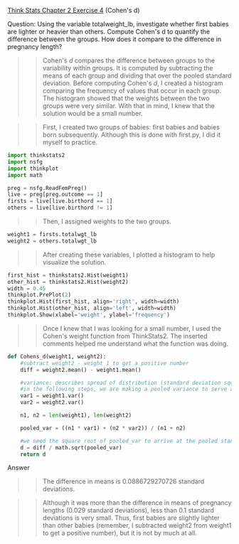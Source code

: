 [Think Stats Chapter 2 Exercise 4](http://greenteapress.com/thinkstats2/html/thinkstats2003.html#toc24) (Cohen's d)

Question: Using the variable totalweight_lb, investigate whether first babies are lighter or heavier than others. Compute Cohen's d to quantify the difference between the groups. How does it compare to the difference in pregnancy length?  
  
>> Cohen's *d* compares the difference between groups to the variability within groups. It is computed by subtracting the means of each group and dividing that over the pooled standard deviation. Before computing Cohen's *d*, I created a histogram comparing the frequency of values that occur in each group. The histogram showed that the weights between the two groups were very similar. With that in mind, I knew that the solution would be a small number.  
  
>> First, I created two groups of babies: first babies and babies born subsequently. Although this is done with first.py, I did it myself to practice.  
  
```python
import thinkstats2
import nsfg
import thinkplot
import math

preg = nsfg.ReadFemPreg()
live = preg[preg.outcome == 1]
firsts = live[live.birthord == 1]
others = live[live.birthord != 1]
```
  
>> Then, I assigned weights to the two groups.
  
```python
weight1 = firsts.totalwgt_lb
weight2 = others.totalwgt_lb
```
  
>>After creating these variables, I plotted a histogram to help visualize the solution.
  
```python
first_hist = thinkstats2.Hist(weight1)
other_hist = thinkstats2.Hist(weight2)
width = 0.45
thinkplot.PrePlot(2)
thinkplot.Hist(first_hist, align='right', width=width)
thinkplot.Hist(other_hist, align='left', width=width)
thinkplot.Show(xlabel='weight', ylabel='frequency')
```
  
>> Once I knew that I was looking for a small number, I used the Cohen's weight function from ThinkStats2. The inserted comments helped me understand what the function was doing.  
  
```python
def Cohens_d(weight1, weight2):
    #subtract weight2 - weight 1 to get a positive number
    diff = weight2.mean() - weight1.mean()

    #variance: describes spread of distribution (standard deviation squared)
    #in the following steps, we are making a pooled variance to serve as the denominator
    var1 = weight1.var()
    var2 = weight2.var()

    n1, n2 = len(weight1), len(weight2)

    pooled_var = ((n1 * var1) + (n2 * var2)) / (n1 + n2)

    #we need the square root of pooled_var to arrive at the pooled standard deviation
    d = diff / math.sqrt(pooled_var)
    return d
```
  
Answer  
>> The difference in means is 0.0886729270726 standard deviations.  

>>Although it was more than the difference in means of pregnancy lengths (0.029 standard deviations), less than 0.1 standard deviations is very small. Thus, first babies are slightly lighter than other babies (remember, I subtracted weight2 from weight1 to get a positive number), but it is not by much at all.
